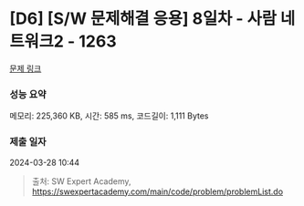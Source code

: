 # [D6] [S/W 문제해결 응용] 8일차 - 사람 네트워크2 - 1263 

[문제 링크](https://swexpertacademy.com/main/code/problem/problemDetail.do?contestProbId=AV18P2B6Iu8CFAZN) 

### 성능 요약

메모리: 225,360 KB, 시간: 585 ms, 코드길이: 1,111 Bytes

### 제출 일자

2024-03-28 10:44



> 출처: SW Expert Academy, https://swexpertacademy.com/main/code/problem/problemList.do